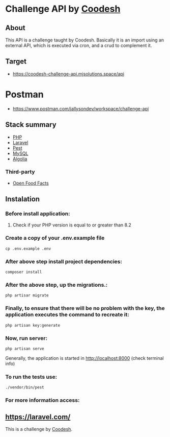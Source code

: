 # Challenge API by [Coodesh](https://coodesh.com/)

## About

This API is a challenge taught by Coodesh. Basically it is an import using an external API, which is executed via cron, and a crud to complement it.

## Target

-   https://coodesh-challenge-api.mjsolutions.space/api

# Postman

- https://www.postman.com/jallysondev/workspace/challenge-api

## Stack summary

-   [PHP](https://www.php.net/docs.php)
-   [Laravel](https://laravel.com/)
-   [Pest](https://pestphp.com/docs)
-   [MySQL](https://dev.mysql.com/doc/)
-   [Algolia](https://www.algolia.com/pt-br/)

### Third-party

-   [Open Food Facts](https://br.openfoodfacts.org/data)

## Instalation

### Before install application:

1.  Check if your PHP version is equal to or greater than 8.2

### Create a copy of your .env.example file

    cp .env.example .env

### After above step install project dependencies:

    composer install

### After the above step, up the migrations.:

    php artisar migrate

### Finally, to ensure that there will be no problem with the key, the application executes the command to recreate it:

    php artisan key:generate

### Now, run server:

    php artisan serve

Generally, the application is started in [http://localhost:8000](http://localhost:8000) (check terminal info)

### To run the tests use:

    ./vendor/bin/pest

### For more information access:

## https://laravel.com/

This is a challenge by [Coodesh](https://coodesh.com/).
